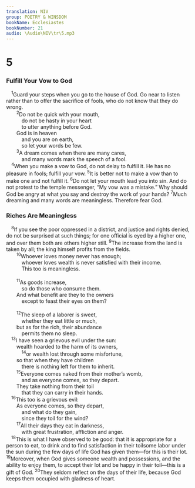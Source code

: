```yaml
---
translation: NIV
group: POETRY & WINSDOM
bookName: Ecclesiastes 
bookNumber: 21
audio: \Audio\NIV\tr\5.mp3
---
```


<div class="title"><h1>5</h1><h3>Fulfill Your Vow to God </h3></div>
<span class="verse tr_5_1"> <sup>1</sup>Guard your steps when you go to the house of God. Go near to listen rather than to offer the sacrifice of fools, who do not know that they do wrong. <br/></span>
<span class="verse tr_5_2">  <sup>2</sup>Do not be quick with your mouth, <br/>   do not be hasty in your heart <br/>   to utter anything before God. <br/>  God is in heaven <br/>   and you are on earth, <br/>   so let your words be few. <br/></span>
<span class="verse tr_5_3">  <sup>3</sup>A dream comes when there are many cares, <br/>   and many words mark the speech of a fool. <br/></span>
<span class="verse tr_5_4"> <sup>4</sup>When you make a vow to God, do not delay to fulfill it. He has no pleasure in fools; fulfill your vow. </span>
<span class="verse tr_5_5"><sup>5</sup>It is better not to make a vow than to make one and not fulfill it. </span>
<span class="verse tr_5_6"><sup>6</sup>Do not let your mouth lead you into sin. And do not protest to the temple messenger, “My vow was a mistake.” Why should God be angry at what you say and destroy the work of your hands? </span>
<span class="verse tr_5_7"><sup>7</sup>Much dreaming and many words are meaningless. Therefore fear God. <br/></span>
<div class="title"><h3>Riches Are Meaningless </h3></div>
<span class="verse tr_5_8"> <sup>8</sup>If you see the poor oppressed in a district, and justice and rights denied, do not be surprised at such things; for one official is eyed by a higher one, and over them both are others higher still. </span>
<span class="verse tr_5_9"><sup>9</sup>The increase from the land is taken by all; the king himself profits from the fields. <br/></span>
<span class="verse tr_5_10">  <sup>10</sup>Whoever loves money never has enough; <br/>   whoever loves wealth is never satisfied with their income. <br/>   This too is meaningless. <br/><br/></span>
<span class="verse tr_5_11">  <sup>11</sup>As goods increase, <br/>   so do those who consume them. <br/>  And what benefit are they to the owners <br/>   except to feast their eyes on them? <br/><br/></span>
<span class="verse tr_5_12">  <sup>12</sup>The sleep of a laborer is sweet, <br/>   whether they eat little or much, <br/>  but as for the rich, their abundance <br/>   permits them no sleep. <br/></span>
<span class="verse tr_5_13"> <sup>13</sup>I have seen a grievous evil under the sun: <br/>  wealth hoarded to the harm of its owners, <br/></span>
<span class="verse tr_5_14">   <sup>14</sup>or wealth lost through some misfortune, <br/>  so that when they have children <br/>   there is nothing left for them to inherit. <br/></span>
<span class="verse tr_5_15">  <sup>15</sup>Everyone comes naked from their mother’s womb, <br/>   and as everyone comes, so they depart. <br/>  They take nothing from their toil <br/>   that they can carry in their hands. <br/></span>
<span class="verse tr_5_16"> <sup>16</sup>This too is a grievous evil: <br/>  As everyone comes, so they depart, <br/>   and what do they gain, <br/>   since they toil for the wind? <br/></span>
<span class="verse tr_5_17">  <sup>17</sup>All their days they eat in darkness, <br/>   with great frustration, affliction and anger. <br/></span>
<span class="verse tr_5_18"> <sup>18</sup>This is what I have observed to be good: that it is appropriate for a person to eat, to drink and to find satisfaction in their toilsome labor under the sun during the few days of life God has given them—for this is their lot. </span>
<span class="verse tr_5_19"><sup>19</sup>Moreover, when God gives someone wealth and possessions, and the ability to enjoy them, to accept their lot and be happy in their toil—this is a gift of God. </span>
<span class="verse tr_5_20"><sup>20</sup>They seldom reflect on the days of their life, because God keeps them occupied with gladness of heart. <br/></span>
